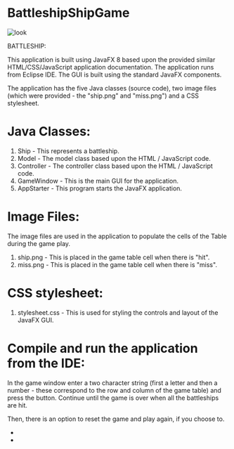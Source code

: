 # BattleshipShipGame


![look](https://user-images.githubusercontent.com/58495779/111861950-3e706480-890f-11eb-8f9d-1f6d565a791f.jpg)

BATTLESHIP:


This application is built using JavaFX 8 based upon the provided similar HTML/CSS/JavaScript application documentation. The application runs from Eclipse IDE. The GUI is built using the standard JavaFX components.

The application has the five Java classes (source code), two image files (which were provided - the "ship.png" and "miss.png") and a CSS stylesheet. 

# Java Classes:

1) Ship - This represents a battleship.
2) Model - The model class based upon the HTML / JavaScript code. 
3) Controller - The controller class based upon the HTML / JavaScript code.
4) GameWindow - This is the main GUI for the application.
5) AppStarter - This program starts the JavaFX application.


# Image Files:

The image files are used in the application to populate the cells of the Table during the game play.
1) ship.png - This is placed in the game table cell when there is "hit".
2) miss.png - This is placed in the game table cell when there is "miss".


# CSS stylesheet:

1) stylesheet.css - This is used for styling the controls and layout of the JavaFX GUI.


# Compile and run the application from the IDE:

In the game window enter a two character string (first a letter and then a number - these correspond to the row and column of the game table) and press the <Fire> button. Continue until the game is over when all the battleships are hit.

Then, there is an option to reset the game and play again, if you choose to.


*
*
